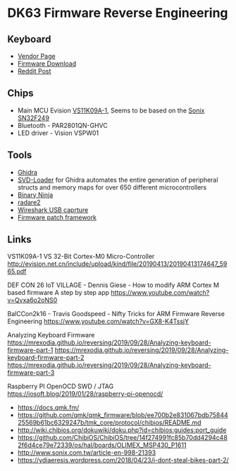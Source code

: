 # DK63 Firmware Reverse Engineering

## Keyboard

* [Vendor Page](https://kmovetech.com/dierya-mechanical-gaming-keyboard-rgb-bluetooth40-wired-wireless-multi-device-iphone-android-mobile-pc-p0013.html)
* [Firmware Download](https://kmovetech.com/art/download-a0038.html)
* [Reddit Post](https://www.reddit.com/r/embedded/comments/e4iriu/keyboard_mcu_help/)

## Chips

* Main MCU Evision [VS11K09A-1](http://evision.net.cn/include/upload/kind/file/20190413/20190413174647_5965.pdf), Seems to be based on the [Sonix SN32F249](http://www.sonix.com.tw/files/1/8B8FCED7AC687FBAE050007F01005CB5)
* Bluetooth - PAR2801QN-GHVC
* LED driver - Vision VSPW01

## Tools

* [Ghidra](https://ghidra-sre.org/)
* [SVD-Loader](https://leveldown.de/blog/svd-loader/) for Ghidra automates the entire generation of peripheral structs and memory maps for over 650 different microcontrollers
* [Binary Ninja](https://binary.ninja/)
* [radare2](https://github.com/radareorg/radare2)
* [Wireshark USB caprture](https://wiki.wireshark.org/CaptureSetup/USB)
* [Firmware patch framework](https://github.com/seemoo-lab/nexmon)

## Links

VS11K09A-1 VS 32-Bit Cortex-M0 Micro-Controller
http://evision.net.cn/include/upload/kind/file/20190413/20190413174647_5965.pdf

DEF CON 26 IoT VILLAGE - Dennis Giese - How to modify ARM Cortex M based firmware A step by step app
https://www.youtube.com/watch?v=Qvxa6o2oNS0

BalCCon2k16 - Travis Goodspeed - Nifty Tricks for ARM Firmware Reverse Engineering
https://www.youtube.com/watch?v=GX8-K4TssjY

Analyzing Keyboard Firmware
https://mrexodia.github.io/reversing/2019/09/28/Analyzing-keyboard-firmware-part-1
https://mrexodia.github.io/reversing/2019/09/28/Analyzing-keyboard-firmware-part-2
https://mrexodia.github.io/reversing/2019/09/28/Analyzing-keyboard-firmware-part-3


Raspberry PI OpenOCD SWD / JTAG
https://iosoft.blog/2019/01/28/raspberry-pi-openocd/

* https://docs.qmk.fm/
* https://github.com/qmk/qmk_firmware/blob/ee700b2e831067bdb7584425569b61bc6329247b/tmk_core/protocol/chibios/README.md
* http://wiki.chibios.org/dokuwiki/doku.php?id=chibios:guides:port_guide
* https://github.com/ChibiOS/ChibiOS/tree/14f274991fc85b70dd4294c482f6d4ce79e72339/os/hal/boards/OLIMEX_MSP430_P1611
* http://www.sonix.com.tw/article-en-998-21393
* https://ydiaeresis.wordpress.com/2018/04/23/i-dont-steal-bikes-part-2/